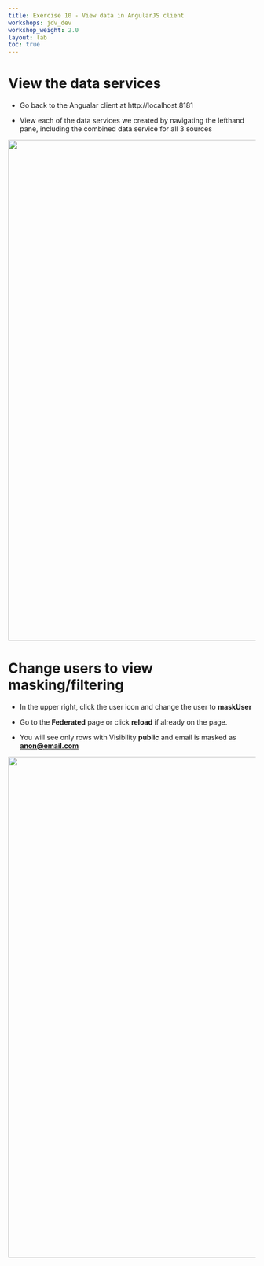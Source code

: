 ```yaml
---
title: Exercise 10 - View data in AngularJS client
workshops: jdv_dev
workshop_weight: 2.0
layout: lab
toc: true
---
```


# View the data services

* Go back to the Angualar client at http://localhost:8181

* View each of the data services we created by navigating the lefthand pane, including the combined data service for all 3 sources

<img src="../images/10-federated-view.png" width="1020px">

# Change users to view masking/filtering

* In the upper right, click the user icon and change the user to **maskUser**

* Go to the **Federated** page or click **reload** if already on the page.

* You will see only rows with Visibility **public** and email is masked as **anon@email.com**

<img src="../images/10-federated-mask.png" width="1020px">
